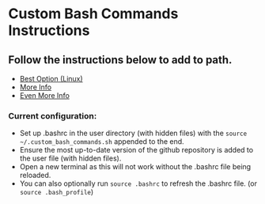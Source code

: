 # Custom Bash Commands Instructions

## Follow the instructions below to add to path.

* [Best Option (Linux)](https://medium.com/devnetwork/how-to-create-your-own-custom-terminal-commands-c5008782a78e)
* [More Info](https://gitbetter.substack.com/p/automate-repetitive-tasks-with-custom)
* [Even More Info](https://betterprogramming.pub/create-custom-terminal-commands-or-shortcuts-alias-8cc8b2c3f45b)

### Current configuration:

* Set up .bashrc in the user directory (with hidden files) with the `source ~/.custom_bash_commands.sh` appended to the end.
* Ensure the most up-to-date version of the github repository is added to the user file (with hidden files).
* Open a new terminal as this will not work without the .bashrc file being reloaded.
* You can also optionally run `source .bashrc` to refresh the .bashrc file. (or `source .bash_profile`)
